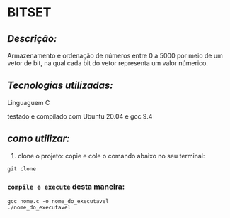 # BITSET
## *Descrição:*
  Armazenamento e ordenação de números entre 0 a 5000 por meio de um vetor de bit, na qual cada bit do vetor representa um valor númerico.

## *Tecnologias utilizadas:*
Linguaguem C

testado e compilado com Ubuntu 20.04 e gcc 9.4

## *como utilizar:*
1. clone o projeto:
copie e cole o comando abaixo no seu terminal:
```
git clone 
```
### `compile e execute` desta maneira: 

```
gcc nome.c -o nome_do_executavel
./nome_do_executavel
```


